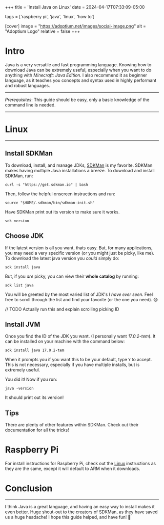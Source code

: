 +++
title = 'Install Java on Linux'
date = 2024-04-17T07:33:09-05:00

tags = ['raspberry pi', 'java', 'linux', 'how to']

[cover]
image = "https://adoptium.net/images/social-image.png"
alt = "Adoptium Logo"
relative = false
+++

# Intro
Java is a very versatile and fast programming language. Knowing how to download Java can be extremely useful, especially when you want to do anything with *Minecraft: Java Edition*. I also recommend it as beginner language, as it teaches you concepts and syntax used in highly performant and robust languages.
___
*Prerequisites*: This guide should be easy, only a basic knowledge of the command line is needed.
___

# Linux
___
## Install SDKMan

To download, install, and manage JDKs, [SDKMan](https://sdkman.io/) is my favorite. SDKMan makes having multiple Java installations a breeze. To download and install SDKMan, run:

```shell
curl -s "https://get.sdkman.io" | bash
```

Then, follow the helpful onscreen instructions and run:

```shell
source "$HOME/.sdkman/bin/sdkman-init.sh"
```

Have SDKMan print out its version to make sure it works.

```shell
sdk version
```

## Choose JDK

If the latest version is all you want, thats easy. But, for many applications, you may need a very specific version (or you might just be picky, like me).
To download the latest java version you *could* simply do:

```shell
sdk install java
```

But, if you *are* picky, you can view their **whole catalog** by running:

```shell
sdk list java
```

You will be greeted by the most varied list of JDK's *I have ever seen*. Feel free to scroll through the list and find your favorite (or the one you need). :smile:

// TODO Actually run this and explain scrolling picking ID

## Install JVM

Once you find the ID of the JDK you want. (I personally want *17.0.2-tem*). It can be installed on your machine with the command below:

```shell
sdk install java 17.0.2-tem
```

When it prompts you if you want this to be your default, type `Y` to accept. This is not necessary, especially if you have multiple installs, but is extremely useful.

You did it! Now if you run:

```shell
java -version
```
It should print out its version! 

## Tips

There are plenty of other features within SDKMan. Check out their documentation for all the tricks!

# Raspberry Pi

For install instructions for Raspberry Pi, check out the [Linux](#linux) instructions as they are the same, except it will default to ARM when it downloads.

# Conclusion
___
I think Java is a great language, and having an easy way to install makes it even better. Huge shout-out to the creators of SDKMan, as they have saved us a huge headache! I hope this guide helped, and have fun! :wave: